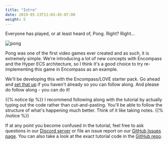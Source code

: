 ```yaml
---
title: "Intro"
date: 2019-05-23T11:03:45-07:00
weight: 5
---
```


Everyone has played, or at least heard of, Pong. Right? Right...

![pong](/images/pong.png)

Pong was one of the first video games ever created and as such, it is extremely simple. We're introducing a lot of new concepts with Encompass and the Hyper ECS architecture, so I think it's a good choice to try re-implementing this game in Encompass as an example.

We'll be developing this with the Encompass/LOVE starter pack. Go ahead and [set that up](/getting_started/case_study_love/) if you haven't already so you can follow along. And please do follow along - you can do it!

{{% notice tip %}}
I recommend following along with the tutorial by actually typing out the code rather than cut-and-pasting. You'll be able to follow the structure of what's happening much better. Think of it like taking notes.
{{% /notice %}}

If at any point you become confused in the tutorial, feel free to ask questions in our [Discord server](https://discord.gg/ZYE88fK) or file an issue report on our [GitHub Issues page](https://github.com/encompass-ecs/docs/issues). You can also take a look at the exact tutorial code in the [GitHub repo](https://github.com/encompass-ecs/encompass-pong-example).
